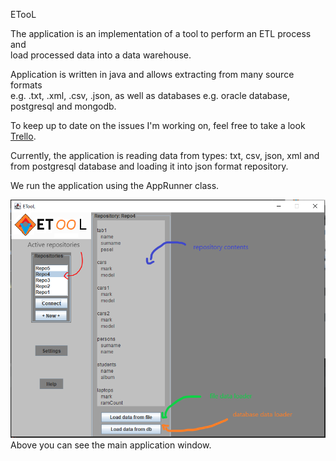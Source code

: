 ETooL

 
The application is an implementation of a tool to perform an ETL process and <br> 
load processed data into a data warehouse.

Application is written in java and allows extracting from many source formats <br> 
e.g. .txt, .xml, .csv, .json, as well as databases e.g. oracle database, postgresql and mongodb.

To keep up to date on the issues I'm working on, feel free to take a look [Trello](https://trello.com/b/JbveP8fi/etool).

Currently, the application is reading data from types: txt, csv, json, xml and from postgresql database and loading it into json format repository.

We run the application using the AppRunner class.

![img.png](READMEfiles/img.png)
Above you can see the main application window.
